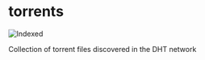 torrents 
========
![Indexed](https://img.shields.io/badge/indexed-219219-blue)

Collection of torrent files discovered in the DHT network
